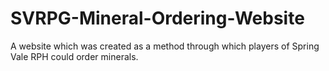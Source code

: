# SVRPG-Mineral-Ordering-Website
A website which was created as a method through which players of Spring Vale RPH could order minerals.
